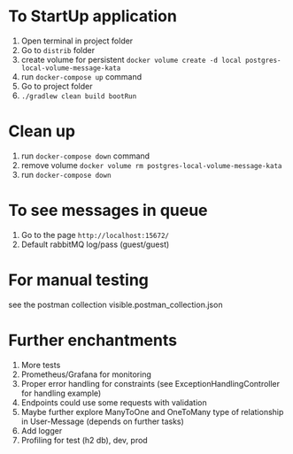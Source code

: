 # To StartUp application

1. Open terminal in project folder
2. Go to `distrib` folder
3. create volume for persistent `docker volume create -d local postgres-local-volume-message-kata`
4. run `docker-compose up` command
5. Go to project folder
6. `./gradlew clean build bootRun`

# Clean up

1. run `docker-compose down` command
2. remove volume `docker volume rm postgres-local-volume-message-kata`
3. run `docker-compose down`

# To see messages in queue 
1. Go to the page `http://localhost:15672/`
2. Default rabbitMQ log/pass (guest/guest) 

# For manual testing 
see the postman collection visible.postman_collection.json

# Further enchantments
1. More tests
2. Prometheus/Grafana for monitoring
3. Proper error handling for constraints (see ExceptionHandlingController for handling example)
4. Endpoints could use some requests with validation
5. Maybe further explore ManyToOne and OneToMany type of relationship in User-Message (depends on further tasks)
6. Add logger
7. Profiling for test (h2 db), dev, prod